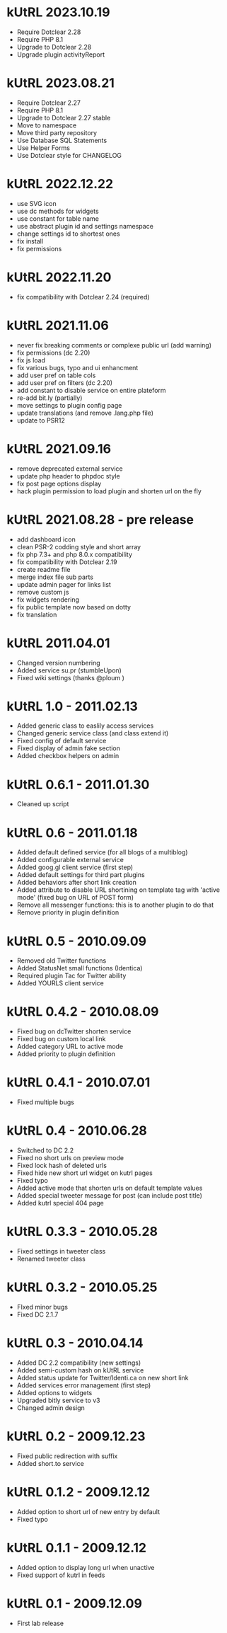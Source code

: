 kUtRL 2023.10.19
===========================================================
* Require Dotclear 2.28
* Require PHP 8.1
* Upgrade to Dotclear 2.28
* Upgrade plugin activityReport

kUtRL 2023.08.21
===========================================================
* Require Dotclear 2.27
* Require PHP 8.1
* Upgrade to Dotclear 2.27 stable
* Move to namespace
* Move third party repository
* Use Database SQL Statements
* Use Helper Forms
* Use Dotclear style for CHANGELOG

kUtRL 2022.12.22
===========================================================
* use SVG icon
* use dc methods for widgets
* use constant for table name
* use abstract plugin id and settings namespace
* change settings id to shortest ones
* fix install
* fix permissions

kUtRL 2022.11.20
===========================================================
* fix compatibility with Dotclear 2.24 (required)

kUtRL 2021.11.06
===========================================================
* never fix breaking comments or complexe public url (add warning)
* fix permissions (dc 2.20)
* fix js load
* fix various bugs, typo and ui enhancment
* add user pref on table cols
* add user pref on filters (dc 2.20)
* add constant to disable service on entire plateform
* re-add bit.ly (partially)
* move settings to plugin config page
* update translations (and remove .lang.php file)
* update to PSR12

kUtRL 2021.09.16
===========================================================
* remove deprecated external service
* update php header to phpdoc style
* fix post page options display
* hack plugin permission to load plugin and shorten url on the fly

kUtRL 2021.08.28 - pre release
===========================================================
* add dashboard icon
* clean PSR-2 codding style and short array
* fix php 7.3+ and php 8.0.x compatibility
* fix compatibility with Dotclear 2.19
* create readme file
* merge index file sub parts
* update admin pager for links list
* remove custom js
* fix widgets rendering
* fix public template now based on dotty
* fix translation

kUtRL 2011.04.01
===========================================================
* Changed version numbering
* Added service su.pr (stumbleUpon)
* Fixed wiki settings (thanks @ploum )

kUtRL 1.0 - 2011.02.13
===========================================================
* Added generic class to easlily access services
* Changed generic service class (and class extend it)
* Fixed config of default service
* Fixed display of admin fake section
* Added checkbox helpers on admin

kUtRL 0.6.1 - 2011.01.30
===========================================================
* Cleaned up script

kUtRL 0.6 - 2011.01.18
===========================================================
* Added default defined service (for all blogs of a multiblog)
* Added configurable external service
* Added goog.gl client service (first step)
* Added default settings for third part plugins
* Added behaviors after short link creation
* Added attribute to disable URL shortining on template tag with 'active mode' (fixed bug on URL of POST form)
* Remove all messenger functions: this is to another plugin to do that
* Remove priority in plugin definition

kUtRL 0.5 - 2010.09.09
===========================================================
* Removed old Twitter functions
* Added StatusNet small functions (Identica)
* Required plugin Tac for Twitter ability
* Added YOURLS client service

kUtRL 0.4.2 - 2010.08.09
===========================================================
* Fixed bug on dcTwitter shorten service
* Fixed bug on custom local link
* Added category URL to active mode
* Added priority to plugin definition

kUtRL 0.4.1 - 2010.07.01
===========================================================
* Fixed multiple bugs

kUtRL 0.4 - 2010.06.28
===========================================================
* Switched to DC 2.2
* Fixed no short urls on preview mode
* Fixed lock hash of deleted urls
* Fixed hide new short url widget on kutrl pages
* Fixed typo
* Added active mode that shorten urls on default template values
* Added special tweeter message for post (can include post title)
* Added kutrl special 404 page

kUtRL 0.3.3 - 2010.05.28
===========================================================
* Fixed settings in tweeter class
* Renamed tweeter class

kUtRL 0.3.2 - 2010.05.25
===========================================================
* FIxed minor bugs
* Fixed DC 2.1.7

kUtRL 0.3 - 2010.04.14
===========================================================
* Added DC 2.2 compatibility (new settings)
* Added semi-custom hash on kUtRL service
* Added status update for Twitter/Identi.ca on new short link
* Added services error management (first step)
* Added options to widgets
* Upgraded bitly service to v3
* Changed admin design

kUtRL 0.2 - 2009.12.23
===========================================================
* Fixed public redirection with suffix
* Added short.to service

kUtRL 0.1.2 - 2009.12.12
===========================================================
* Added option to short url of new entry by default
* Fixed typo

kUtRL 0.1.1 - 2009.12.12
===========================================================
* Added option to display long url when unactive
* Fixed support of kutrl in feeds

kUtRL 0.1 - 2009.12.09
===========================================================
* First lab release
